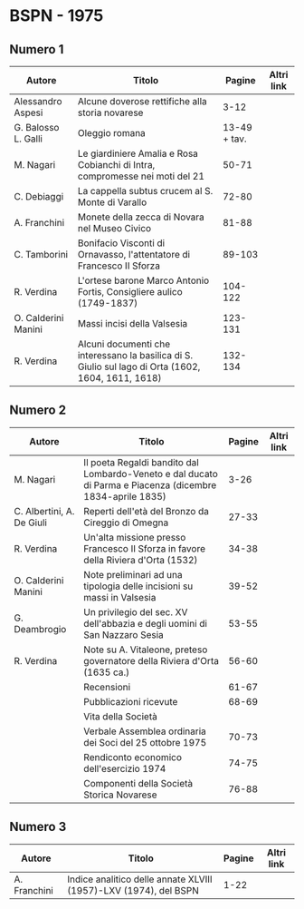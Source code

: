 # BSPN - 1975

## Numero 1

| Autore              | Titolo                                                                                              | Pagine       | Altri link |
|---------------------|-----------------------------------------------------------------------------------------------------|--------------|------------|
| Alessandro Aspesi   | Alcune doverose rettifiche alla storia novarese                                                     | 3-12         |            |
| G. Balosso L. Galli | Oleggio romana                                                                                      | 13-49 + tav. |            |
| M. Nagari           | Le giardiniere Amalia e Rosa Cobianchi di Intra, compromesse nei moti del 21                        | 50-71        |            |
| C. Debiaggi         | La cappella subtus crucem al S. Monte di Varallo                                                    | 72-80        |            |
| A. Franchini        | Monete della zecca di Novara nel Museo Civico                                                       | 81-88        |            |
| C. Tamborini        | Bonifacio Visconti di Ornavasso, l'attentatore di Francesco II Sforza                               | 89-103       |            |
| R. Verdina          | L'ortese barone Marco Antonio Fortis, Consigliere aulico (1749-1837)                                | 104-122      |            |
| O. Calderini Manini | Massi incisi della Valsesia                                                                         | 123-131      |            |
| R. Verdina          | Alcuni documenti che interessano la basilica di S. Giulio sul lago di Orta (1602, 1604, 1611, 1618) | 132-134      |            |

## Numero 2

| Autore                    | Titolo                                                                                                    | Pagine | Altri link |
|---------------------------|-----------------------------------------------------------------------------------------------------------|--------|------------|
| M. Nagari                 | Il poeta Regaldi bandito dal Lombardo-Veneto e dal ducato di Parma e Piacenza (dicembre 1834-aprile 1835) | 3-26   |            |
| C. Albertini, A. De Giuli | Reperti dell'età del Bronzo da Cireggio di Omegna                                                         | 27-33  |            |
| R. Verdina                | Un'alta missione presso Francesco II Sforza in favore della Riviera d'Orta (1532)                         | 34-38  |            |
| O. Calderini Manini       | Note preliminari ad una tipologia delle incisioni su massi in Valsesia                                    | 39-52  |            |
| G. Deambrogio             | Un privilegio del sec. XV dell'abbazia e degli uomini di San Nazzaro Sesia                                | 53-55  |            |
| R. Verdina                | Note su A. Vitaleone, preteso governatore della Riviera d'Orta (1635 ca.)                                 | 56-60  |            |
|                           | Recensioni                                                                                                | 61-67  |            |
|                           | Pubblicazioni ricevute                                                                                    | 68-69  |            |
|                           | Vita della Società                                                                                        |        |            |
|                           | Verbale Assemblea ordinaria dei Soci del 25 ottobre 1975                                                  | 70-73  |            |
|                           | Rendiconto economico dell'esercizio 1974                                                                  | 74-75  |            |
|                           | Componenti della Società Storica Novarese                                                                 | 76-88  |            |

## Numero 3

| Autore       | Titolo                                                           | Pagine | Altri link |
|--------------|------------------------------------------------------------------|--------|------------|
| A. Franchini | Indice analitico delle annate XLVIII (1957)-LXV (1974), del BSPN | 1-22   |            |
